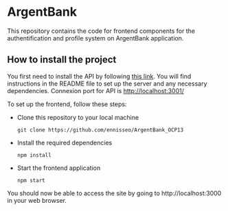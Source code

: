 # ArgentBank

This repository contains the code for frontend components for the authentification and profile system on ArgentBank application.

## How to install the project

You first need to install the API by following [this link](https://github.com/OpenClassrooms-Student-Center/Project-10-Bank-API/). You will find instructions in the README file to set up the server and any necessary dependencies.
Connexion port for API is [http://localhost:3001/](http://localhost:3001/)

To set up the frontend, follow these steps:

+ Clone this repository to your local machine

    `git clone https://github.com/ennisseo/ArgentBank_OCP13`

+ Install the required dependencies

    `npm install`

+ Start the frontend application

    `npm start`

You should now be able to access the site by going to http://localhost:3000 in your web browser.
